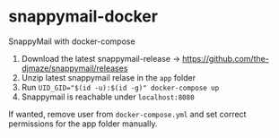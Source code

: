 # snappymail-docker
SnappyMail with docker-compose

1. Download the latest snappymail-release -> https://github.com/the-djmaze/snappymail/releases
2. Unzip latest snappymail relase in the `app` folder
3. Run `UID_GID="$(id -u):$(id -g)" docker-compose up`
4. Snappymail is reachable under `localhost:8080`

If wanted, remove user from `docker-compose.yml` and set correct permissions for
the app folder manually.
